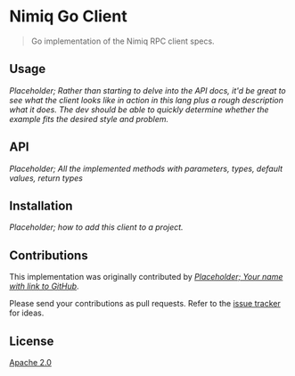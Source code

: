 # Nimiq Go Client

> Go implementation of the Nimiq RPC client specs.

## Usage

*Placeholder; Rather than starting to delve into the API docs, it'd be great to see what the client looks like in action in this lang plus a rough description what it does. The dev should be able to quickly determine whether the example fits the desired style and problem.*

## API

*Placeholder; All the implemented methods with parameters, types, default values, return types*

## Installation

*Placeholder; how to add this client to a project.*

## Contributions

This implementation was originally contributed by [*Placeholder; Your name with link to GitHub*](https://github.com/nimiq/).

Please send your contributions as pull requests.
Refer to the [issue tracker](issues) for ideas.

## License

[Apache 2.0](LICENSE.md)

